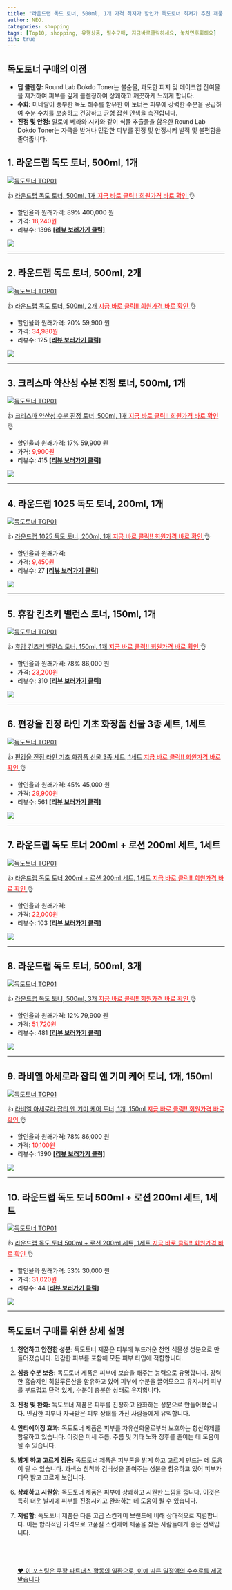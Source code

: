 ```yaml
---
title: "라운드랩 독도 토너, 500ml, 1개 가격 최저가 할인가 독도토너 최저가 추천 제품 비교"
author: NEO.
categories: shopping
tags: [Top10, shopping, 유행상품, 필수구매, 지금바로클릭하세요, 놓치면후회해요]
pin: true
---
```

## 독도토너 구매의 이점
* **딥 클렌징:** Round Lab Dokdo Toner는 불순물, 과도한 피지 및 메이크업 잔여물을 제거하여 피부를 깊게 클렌징하여 상쾌하고 깨끗하게 느끼게 합니다.
* **수화:** 미네랄이 풍부한 독도 해수를 함유한 이 토너는 피부에 강력한 수분을 공급하여 수분 수치를 보충하고 건강하고 균형 잡힌 안색을 촉진합니다.
* **진정 및 안정:** 알로에 베라와 시카와 같이 식물 추출물을 함유한 Round Lab Dokdo Toner는 자극을 받거나 민감한 피부를 진정 및 안정시켜 발적 및 불편함을 줄여줍니다.

   

## 1. 라운드랩 독도 토너, 500ml, 1개

[![독도토너 TOP01](https://thumbnail6.coupangcdn.com/thumbnails/remote/490x490ex/image/retail/images/284607800777517-cefe34a3-7ba7-4416-9dc0-7783283bf5ba.jpg)](https://link.coupang.com/re/AFFSDP?lptag=AF3617701&subid=GithubCoopas&pageKey=1414809213&traceid=V0-153&itemId=2451494211&vendorItemId=70445138100)


👍 [라운드랩 독도 토너, 500ml, 1개 <font color=red> 지금 바로 클릭!! 회원가격 바로 확인 </font> ](https://link.coupang.com/re/AFFSDP?lptag=AF3617701&subid=GithubCoopas&pageKey=1414809213&traceid=V0-153&itemId=2451494211&vendorItemId=70445138100) 👌 


- 할인율과 원래가격: 89%  400,000   원
- 가격: <span style='color:red'>18,240원</span>
- 리뷰수: 1396  [**[리뷰 보러가기 클릭]**](https://link.coupang.com/re/AFFSDP?lptag=AF3617701&subid=GithubCoopas&pageKey=1414809213&traceid=V0-153&itemId=2451494211&vendorItemId=70445138100)

[![](/discount_price.png)](https://link.coupang.com/re/AFFSDP?lptag=AF3617701&subid=GithubCoopas&pageKey=1414809213&traceid=V0-153&itemId=2451494211&vendorItemId=70445138100)

---


   

## 2. 라운드랩 독도 토너, 500ml, 2개

[![독도토너 TOP01](https://thumbnail8.coupangcdn.com/thumbnails/remote/490x490ex/image/retail/images/d2bf24ec-d94d-4aec-ad26-5894ae4ca4929210993002707270213.png)](https://link.coupang.com/re/AFFSDP?lptag=AF3617701&subid=GithubCoopas&pageKey=1414809213&traceid=V0-153&itemId=19167549620&vendorItemId=86285862718)


👍 [라운드랩 독도 토너, 500ml, 2개 <font color=red> 지금 바로 클릭!! 회원가격 바로 확인 </font> ](https://link.coupang.com/re/AFFSDP?lptag=AF3617701&subid=GithubCoopas&pageKey=1414809213&traceid=V0-153&itemId=19167549620&vendorItemId=86285862718) 👌 


- 할인율과 원래가격: 20%  59,900   원
- 가격: <span style='color:red'>34,980원</span>
- 리뷰수: 125  [**[리뷰 보러가기 클릭]**](https://link.coupang.com/re/AFFSDP?lptag=AF3617701&subid=GithubCoopas&pageKey=1414809213&traceid=V0-153&itemId=19167549620&vendorItemId=86285862718)

[![](/discount_price.png)](https://link.coupang.com/re/AFFSDP?lptag=AF3617701&subid=GithubCoopas&pageKey=1414809213&traceid=V0-153&itemId=19167549620&vendorItemId=86285862718)

---


   

## 3. 크리스마 약산성 수분 진정 토너, 500ml, 1개

[![독도토너 TOP01](https://thumbnail6.coupangcdn.com/thumbnails/remote/490x490ex/image/retail/images/210107136831543-666d48c3-1528-4a7d-98de-742b2820aa8b.jpg)](https://link.coupang.com/re/AFFSDP?lptag=AF3617701&subid=GithubCoopas&pageKey=1572958261&traceid=V0-153&itemId=2689867347&vendorItemId=70680332629)


👍 [크리스마 약산성 수분 진정 토너, 500ml, 1개 <font color=red> 지금 바로 클릭!! 회원가격 바로 확인 </font> ](https://link.coupang.com/re/AFFSDP?lptag=AF3617701&subid=GithubCoopas&pageKey=1572958261&traceid=V0-153&itemId=2689867347&vendorItemId=70680332629) 👌 


- 할인율과 원래가격: 17%  59,900   원
- 가격: <span style='color:red'>9,900원</span>
- 리뷰수: 415  [**[리뷰 보러가기 클릭]**](https://link.coupang.com/re/AFFSDP?lptag=AF3617701&subid=GithubCoopas&pageKey=1572958261&traceid=V0-153&itemId=2689867347&vendorItemId=70680332629)

[![](/discount_price.png)](https://link.coupang.com/re/AFFSDP?lptag=AF3617701&subid=GithubCoopas&pageKey=1572958261&traceid=V0-153&itemId=2689867347&vendorItemId=70680332629)

---


   

## 4. 라운드랩 1025 독도 토너, 200ml, 1개

[![독도토너 TOP01](https://thumbnail6.coupangcdn.com/thumbnails/remote/490x490ex/image/retail/images/2282567010300823-82e6a144-35b2-4602-b7a2-f5b8e8703863.jpg)](https://link.coupang.com/re/AFFSDP?lptag=AF3617701&subid=GithubCoopas&pageKey=1414809213&traceid=V0-153&itemId=2779751047&vendorItemId=5484609359)


👍 [라운드랩 1025 독도 토너, 200ml, 1개 <font color=red> 지금 바로 클릭!! 회원가격 바로 확인 </font> ](https://link.coupang.com/re/AFFSDP?lptag=AF3617701&subid=GithubCoopas&pageKey=1414809213&traceid=V0-153&itemId=2779751047&vendorItemId=5484609359) 👌 


- 할인율과 원래가격: 
- 가격: <span style='color:red'>9,450원</span>
- 리뷰수: 27  [**[리뷰 보러가기 클릭]**](https://link.coupang.com/re/AFFSDP?lptag=AF3617701&subid=GithubCoopas&pageKey=1414809213&traceid=V0-153&itemId=2779751047&vendorItemId=5484609359)

[![](/discount_price.png)](https://link.coupang.com/re/AFFSDP?lptag=AF3617701&subid=GithubCoopas&pageKey=1414809213&traceid=V0-153&itemId=2779751047&vendorItemId=5484609359)

---


   

## 5. 휴캄 킨츠키 밸런스 토너, 150ml, 1개

[![독도토너 TOP01](https://thumbnail9.coupangcdn.com/thumbnails/remote/490x490ex/image/retail/images/2023/06/27/17/9/c6cbdb79-2c4f-429c-8ce6-89ec11d72be5.jpg)](https://link.coupang.com/re/AFFSDP?lptag=AF3617701&subid=GithubCoopas&pageKey=6762983301&traceid=V0-153&itemId=15855363957&vendorItemId=86400571124)


👍 [휴캄 킨츠키 밸런스 토너, 150ml, 1개 <font color=red> 지금 바로 클릭!! 회원가격 바로 확인 </font> ](https://link.coupang.com/re/AFFSDP?lptag=AF3617701&subid=GithubCoopas&pageKey=6762983301&traceid=V0-153&itemId=15855363957&vendorItemId=86400571124) 👌 


- 할인율과 원래가격: 78%  86,000   원
- 가격: <span style='color:red'>23,200원</span>
- 리뷰수: 310  [**[리뷰 보러가기 클릭]**](https://link.coupang.com/re/AFFSDP?lptag=AF3617701&subid=GithubCoopas&pageKey=6762983301&traceid=V0-153&itemId=15855363957&vendorItemId=86400571124)

[![](/discount_price.png)](https://link.coupang.com/re/AFFSDP?lptag=AF3617701&subid=GithubCoopas&pageKey=6762983301&traceid=V0-153&itemId=15855363957&vendorItemId=86400571124)

---


   

## 6. 편강율 진정 라인 기초 화장품 선물 3종 세트, 1세트

[![독도토너 TOP01](https://thumbnail7.coupangcdn.com/thumbnails/remote/490x490ex/image/retail/images/4917996573706073-9e4d096e-9152-437b-a928-3c0b9d70f6cb.jpg)](https://link.coupang.com/re/AFFSDP?lptag=AF3617701&subid=GithubCoopas&pageKey=6211172594&traceid=V0-153&itemId=12381428197&vendorItemId=79651138561)


👍 [편강율 진정 라인 기초 화장품 선물 3종 세트, 1세트 <font color=red> 지금 바로 클릭!! 회원가격 바로 확인 </font> ](https://link.coupang.com/re/AFFSDP?lptag=AF3617701&subid=GithubCoopas&pageKey=6211172594&traceid=V0-153&itemId=12381428197&vendorItemId=79651138561) 👌 


- 할인율과 원래가격: 45%  45,000   원
- 가격: <span style='color:red'>29,900원</span>
- 리뷰수: 561  [**[리뷰 보러가기 클릭]**](https://link.coupang.com/re/AFFSDP?lptag=AF3617701&subid=GithubCoopas&pageKey=6211172594&traceid=V0-153&itemId=12381428197&vendorItemId=79651138561)

[![](/discount_price.png)](https://link.coupang.com/re/AFFSDP?lptag=AF3617701&subid=GithubCoopas&pageKey=6211172594&traceid=V0-153&itemId=12381428197&vendorItemId=79651138561)

---


   

## 7. 라운드랩 독도 토너 200ml + 로션 200ml 세트, 1세트

[![독도토너 TOP01](https://thumbnail10.coupangcdn.com/thumbnails/remote/490x490ex/image/retail/images/199228336360229-7040c57e-ad98-4897-b9ba-3f568c405f2d.jpg)](https://link.coupang.com/re/AFFSDP?lptag=AF3617701&subid=GithubCoopas&pageKey=6373126410&traceid=V0-153&itemId=13507841231&vendorItemId=80761919972)


👍 [라운드랩 독도 토너 200ml + 로션 200ml 세트, 1세트 <font color=red> 지금 바로 클릭!! 회원가격 바로 확인 </font> ](https://link.coupang.com/re/AFFSDP?lptag=AF3617701&subid=GithubCoopas&pageKey=6373126410&traceid=V0-153&itemId=13507841231&vendorItemId=80761919972) 👌 


- 할인율과 원래가격: 
- 가격: <span style='color:red'>22,000원</span>
- 리뷰수: 103  [**[리뷰 보러가기 클릭]**](https://link.coupang.com/re/AFFSDP?lptag=AF3617701&subid=GithubCoopas&pageKey=6373126410&traceid=V0-153&itemId=13507841231&vendorItemId=80761919972)

[![](/discount_price.png)](https://link.coupang.com/re/AFFSDP?lptag=AF3617701&subid=GithubCoopas&pageKey=6373126410&traceid=V0-153&itemId=13507841231&vendorItemId=80761919972)

---


   

## 8. 라운드랩 독도 토너, 500ml, 3개

[![독도토너 TOP01](https://thumbnail6.coupangcdn.com/thumbnails/remote/490x490ex/image/retail/images/beb9f67c-eb96-4a53-adbd-2bb7911568a33497156457180092762.png)](https://link.coupang.com/re/AFFSDP?lptag=AF3617701&subid=GithubCoopas&pageKey=1414809213&traceid=V0-153&itemId=19167549814&vendorItemId=86285862886)


👍 [라운드랩 독도 토너, 500ml, 3개 <font color=red> 지금 바로 클릭!! 회원가격 바로 확인 </font> ](https://link.coupang.com/re/AFFSDP?lptag=AF3617701&subid=GithubCoopas&pageKey=1414809213&traceid=V0-153&itemId=19167549814&vendorItemId=86285862886) 👌 


- 할인율과 원래가격: 12%  79,900   원
- 가격: <span style='color:red'>51,720원</span>
- 리뷰수: 481  [**[리뷰 보러가기 클릭]**](https://link.coupang.com/re/AFFSDP?lptag=AF3617701&subid=GithubCoopas&pageKey=1414809213&traceid=V0-153&itemId=19167549814&vendorItemId=86285862886)

[![](/discount_price.png)](https://link.coupang.com/re/AFFSDP?lptag=AF3617701&subid=GithubCoopas&pageKey=1414809213&traceid=V0-153&itemId=19167549814&vendorItemId=86285862886)

---


   

## 9. 라비엘 아세로라 잡티 앤 기미 케어 토너, 1개, 150ml

[![독도토너 TOP01](https://thumbnail10.coupangcdn.com/thumbnails/remote/490x490ex/image/retail/images/2023/09/07/17/8/632e73d4-da62-4652-984b-719b0a85a051.jpg)](https://link.coupang.com/re/AFFSDP?lptag=AF3617701&subid=GithubCoopas&pageKey=7581969937&traceid=V0-153&itemId=20016404975&vendorItemId=87113191415)


👍 [라비엘 아세로라 잡티 앤 기미 케어 토너, 1개, 150ml <font color=red> 지금 바로 클릭!! 회원가격 바로 확인 </font> ](https://link.coupang.com/re/AFFSDP?lptag=AF3617701&subid=GithubCoopas&pageKey=7581969937&traceid=V0-153&itemId=20016404975&vendorItemId=87113191415) 👌 


- 할인율과 원래가격: 78%  86,000   원
- 가격: <span style='color:red'>10,100원</span>
- 리뷰수: 1390  [**[리뷰 보러가기 클릭]**](https://link.coupang.com/re/AFFSDP?lptag=AF3617701&subid=GithubCoopas&pageKey=7581969937&traceid=V0-153&itemId=20016404975&vendorItemId=87113191415)

[![](/discount_price.png)](https://link.coupang.com/re/AFFSDP?lptag=AF3617701&subid=GithubCoopas&pageKey=7581969937&traceid=V0-153&itemId=20016404975&vendorItemId=87113191415)

---


   

## 10. 라운드랩 독도 토너 500ml + 로션 200ml 세트, 1세트

[![독도토너 TOP01](https://thumbnail8.coupangcdn.com/thumbnails/remote/490x490ex/image/retail/images/811464582905937-2598ab39-bd46-4675-a39d-bcd2363996b8.jpg)](https://link.coupang.com/re/AFFSDP?lptag=AF3617701&subid=GithubCoopas&pageKey=5065206671&traceid=V0-153&itemId=6845865291&vendorItemId=74138477804)


👍 [라운드랩 독도 토너 500ml + 로션 200ml 세트, 1세트 <font color=red> 지금 바로 클릭!! 회원가격 바로 확인 </font> ](https://link.coupang.com/re/AFFSDP?lptag=AF3617701&subid=GithubCoopas&pageKey=5065206671&traceid=V0-153&itemId=6845865291&vendorItemId=74138477804) 👌 


- 할인율과 원래가격: 53%  30,000   원
- 가격: <span style='color:red'>31,020원</span>
- 리뷰수: 44  [**[리뷰 보러가기 클릭]**](https://link.coupang.com/re/AFFSDP?lptag=AF3617701&subid=GithubCoopas&pageKey=5065206671&traceid=V0-153&itemId=6845865291&vendorItemId=74138477804)

[![](/discount_price.png)](https://link.coupang.com/re/AFFSDP?lptag=AF3617701&subid=GithubCoopas&pageKey=5065206671&traceid=V0-153&itemId=6845865291&vendorItemId=74138477804)

---
## 독도토너 구매를 위한 상세 설명
1. **천연하고 안전한 성분:** 독도토너 제품은 피부에 부드러운 천연 식물성 성분으로 만들어졌습니다. 민감한 피부를 포함해 모든 피부 타입에 적합합니다.


2. **심층 수분 보충:** 독도토너 제품은 피부에 보습을 해주는 능력으로 유명합니다. 강력한 흡습제인 히알루론산을 함유하고 있어 피부에 수분을 끌어모으고 유지시켜 피부를 부드럽고 탄력 있게, 수분이 충분한 상태로 유지합니다.


3. **진정 및 완화:** 독도토너 제품은 피부를 진정하고 완화하는 성분으로 만들어졌습니다. 민감한 피부나 자극받은 피부 상태를 가진 사람들에게 유익합니다.


4. **안티에이징 효과:** 독도토너 제품은 피부를 자유산화물로부터 보호하는 항산화제를 함유하고 있습니다. 이것은 미세 주름, 주름 및 기타 노화 징후를 줄이는 데 도움이 될 수 있습니다.


5. **밝게 하고 고르게 정돈:** 독도토너 제품은 피부톤을 밝게 하고 고르게 만드는 데 도움이 될 수 있습니다. 과색소 침착과 검버섯을 줄여주는 성분을 함유하고 있어 피부가 더욱 밝고 고르게 보입니다.


6. **상쾌하고 시원함:** 독도토너 제품은 피부에 상쾌하고 시원한 느낌을 줍니다. 이것은 특히 더운 날씨에 피부를 진정시키고 완화하는 데 도움이 될 수 있습니다.


7. **저렴함:** 독도토너 제품은 다른 고급 스킨케어 브랜드에 비해 상대적으로 저렴합니다. 이는 합리적인 가격으로 고품질 스킨케어 제품을 찾는 사람들에게 좋은 선택입니다.<br><br><br><br><br> [ ❤  이 포스팅은 쿠팡 파트너스 활동의 일환으로, 이에 따른 일정액의 수수료를 제공받습니다](https://link.coupang.com/a/bcEFyh)